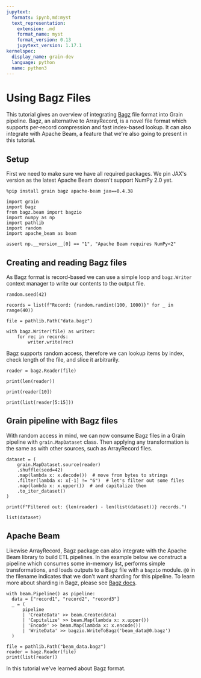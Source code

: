 ```yaml
---
jupytext:
  formats: ipynb,md:myst
  text_representation:
    extension: .md
    format_name: myst
    format_version: 0.13
    jupytext_version: 1.17.1
kernelspec:
  display_name: grain-dev
  language: python
  name: python3
---
```


# Using Bagz Files

This tutorial gives an overview of integrating [Bagz](https://github.com/google-deepmind/bagz/) file format into Grain pipeline. Bagz, an alternative to ArrayRecord, is a novel file format which supports per-record compression and fast index-based lookup. It can also integrate with Apache Beam, a feature that we're also going to present in this tutorial.

## Setup

First we need to make sure we have all required packages. We pin JAX's version as the latest Apache Beam doesn't support NumPy 2.0 yet.

```{code-cell} ipython3
%pip install grain bagz apache-beam jax==0.4.38
```

```{code-cell} ipython3
import grain
import bagz
from bagz.beam import bagzio
import numpy as np
import pathlib
import random
import apache_beam as beam
```

```{code-cell} ipython3
assert np.__version__[0] == "1", "Apache Beam requires NumPy<2"
```

## Creating and reading Bagz files

As Bagz format is record-based we can use a simple loop and `bagz.Writer` context manager to write our contents to the output file.

```{code-cell} ipython3
random.seed(42)

records = list(f"Record: {random.randint(100, 1000)}" for _ in range(40))

file = pathlib.Path("data.bagz")

with bagz.Writer(file) as writer:
    for rec in records:
        writer.write(rec)
```

Bagz supports random access, therefore we can lookup items by index, check length of the file, and slice it arbitrarily.

```{code-cell} ipython3
reader = bagz.Reader(file)

print(len(reader))

print(reader[10])

print(list(reader[5:15]))
```

## Grain pipeline with Bagz files

With random access in mind, we can now consume Bagz files in a Grain pipeline with `grain.MapDataset` class. Then applying any transformation is the same as with other sources, such as ArrayRecord files.

```{code-cell} ipython3
dataset = (
    grain.MapDataset.source(reader)
    .shuffle(seed=42)
    .map(lambda x: x.decode())  # move from bytes to strings
    .filter(lambda x: x[-1] != "6")  # let's filter out some files
    .map(lambda x: x.upper())  # and capitalize them
    .to_iter_dataset()
)
```

```{code-cell} ipython3
print(f"Filtered out: {len(reader) - len(list(dataset))} records.")

list(dataset)
```

## Apache Beam

Likewise ArrayRecord, Bagz package can also integrate with the Apache Beam library to build ETL pipelines. In the example below we construct a pipeline which consumes some in-memory list, performs simple transformations, and loads outputs to a Bagz file with a `bagzio` module. `@0` in the filename indicates that we don't want sharding for this pipeline. To learn more about sharding in Bagz, please see [Bagz docs](https://github.com/google-deepmind/bagz/tree/main?tab=readme-ov-file#sharding).

```{code-cell} ipython3
with beam.Pipeline() as pipeline:
  data = ["record1", "record2", "record3"]
  _ = (
      pipeline
      | 'CreateData' >> beam.Create(data)
      | 'Capitalize' >> beam.Map(lambda x: x.upper())
      | 'Encode' >> beam.Map(lambda x: x.encode())
      | 'WriteData' >> bagzio.WriteToBagz('beam_data@0.bagz')
  )
```

```{code-cell} ipython3
file = pathlib.Path("beam_data.bagz")
reader = bagz.Reader(file)
print(list(reader))
```

In this tutorial we've learned about Bagz format.
